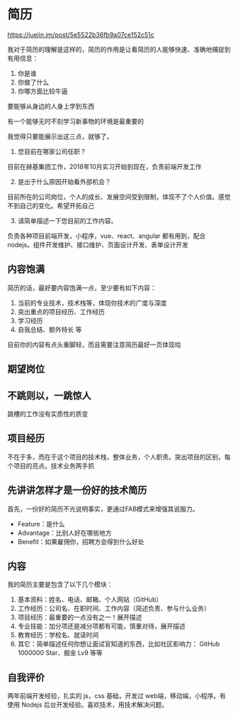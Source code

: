 # 简历

https://juejin.im/post/5e5522b36fb9a07ce152c51c

我对于简历的理解是这样的，简历的作用是让看简历的人能够快速、准确地捕捉到有用信息：

1. 你是谁
2. 你做了什么
3. 你哪方面比较牛逼

要能够从身边的人身上学到东西

有一个能够无时不刻学习新事物的环境是最重要的


我觉得只要能展示出这三点，就够了。


1.  您目前在哪家公司任职？

目前在赫基集团工作，2018年10月实习开始到现在，负责前端开发工作

2.  是出于什么原因开始看外部机会？

目前所在的公司岗位，个人的成长、发展空间受到限制，体现不了个人价值。感觉不到自己的变化。希望开拓自己

3.  请简单描述一下您目前的工作内容。

负责各种项目前端开发，小程序，vue、react、angular 都有用到，配合 nodejs。组件开发维护、接口维护、页面设计开发、表单设计开发

## 内容饱满

简历的话，最好要内容饱满一点，至少要有如下内容：

1. 当前的专业技术，技术栈等，体现你技术的广度与深度
2. 突出重点的项目经历、工作经历
3. 学习经历
4. 自我总结、额外特长 等

目前你的内容有点头重脚轻，而且需要注意简历最好一页体现哈

## 期望岗位

## 不跳则以，一跳惊人

跳槽的工作没有实质性的质变

## 项目经历

不在于多，而在于这个项目的技术栈，整体业务，个人职责。突出项目的区别，每个项目的亮点。技术业务两手抓

## 先讲讲怎样才是一份好的技术简历

首先，一份好的简历不光说明事实，更通过FAB模式来增强其说服力。

- Feature：是什么
- Advantage：比别人好在哪些地方
- Benefit：如果雇佣你，招聘方会得到什么好处

## 内容

我的简历主要是包含了以下几个模块：

1. 基本资料：姓名、电话、邮箱、个人网站（GitHub）
2. 工作经历：公司名、在职时间、工作内容（简述负责、参与什么业务）
3. 项目经历：最重要的一点没有之一！展开描述
4. 专业技能：加分项还是减分项都有可能，慎重对待，展开描述
5. 教育经历：学校名、就读时间
6. 其它：简单描述任何你想让面试官知道的东西，比如社区影响力： GitHub 1000000 Star、掘金 Lv9 等等

## 自我评价

两年前端开发经验，扎实的 js，css 基础，开发过 web端，移动端，小程序。有使用 Nodejs 后台开发经验。喜欢技术，用技术解决问题。